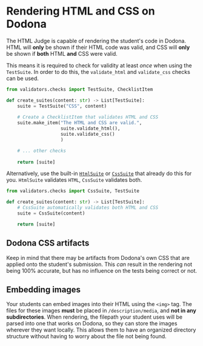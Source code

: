 # Rendering HTML and CSS on Dodona

The HTML Judge is capable of rendering the student's code in Dodona. HTML will **only** be shown if their HTML code was valid, and CSS will **only** be shown if **both** HTML **and** CSS were valid.

This means it is required to check for validity at least _once_ when using the `TestSuite`. In order to do this, the `validate_html` and `validate_css` checks can be used.

```python
from validators.checks import TestSuite, ChecklistItem

def create_suites(content: str) -> List[TestSuite]:
    suite = TestSuite("CSS", content)
    
    # Create a ChecklistItem that validates HTML and CSS
    suite.make_item("The HTML and CSS are valid.",
                    suite.validate_html(),
                    suite.validate_css()
                    )

    # ... other checks
    
    return [suite]
```

Alternatively, use the built-in [`HtmlSuite`](default-suites.md#htmlsuite) or [`CssSuite`](default-suites.md#csssuite) that already do this for you. `HtmlSuite` validates `HTML`, `CssSuite` validates both.

```python
from validators.checks import CssSuite, TestSuite

def create_suites(content: str) -> List[TestSuite]:
    # CssSuite automatically validates both HTML and CSS
    suite = CssSuite(content)

    return [suite]
```

## Dodona CSS artifacts

Keep in mind that there may be artifacts from Dodona's own CSS that are applied onto the student's submission. This _can_ result in the rendering not being 100% accurate, but has no influence on the tests being correct or not.

## Embedding images

Your students can embed images into their HTML using the `<img>` tag. The files for these images **must** be placed in `/description/media`, and **not in any subdirectories**. When rendering, the filepath your student uses will be parsed into one that works on Dodona, so they can store the images wherever they want locally. This allows them to have an organized directory structure without having to worry about the file not being found.
